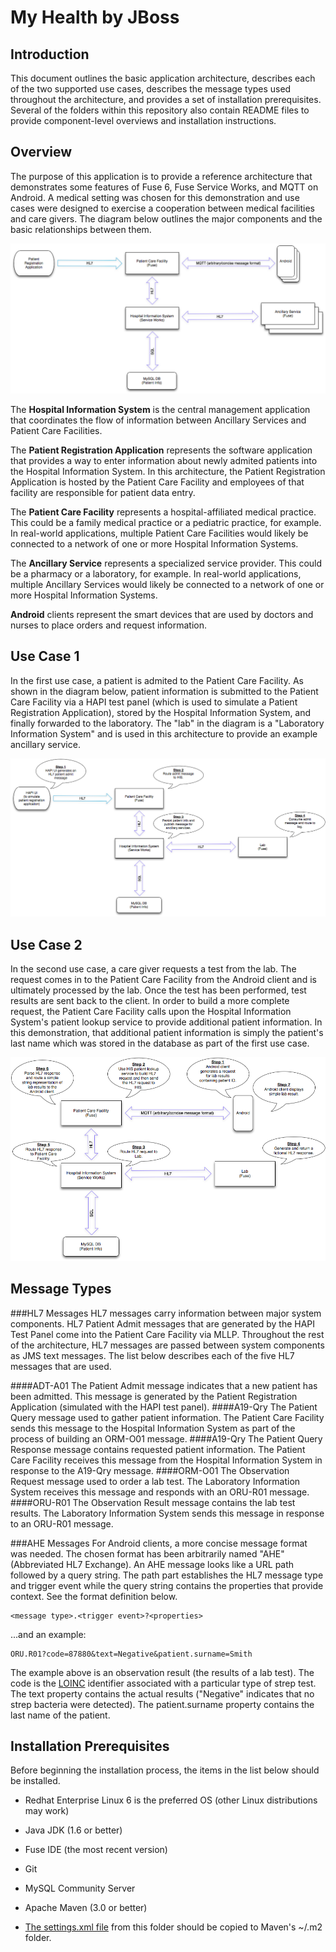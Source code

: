 My Health by JBoss
========
Introduction
--------
This document outlines the basic application architecture, describes each of the two supported use cases, describes the message types used throughout the architecture, and provides a set of installation prerequisites. Several of the folders within this repository also contain README files to provide component-level overviews and installation instructions.

Overview
--------
The purpose of this application is to provide a reference architecture that demonstrates some features of Fuse 6, Fuse Service Works, and MQTT on Android. A medical setting was chosen for this demonstration and use cases were designed to exercise a cooperation between medical facilities and care givers. The diagram below outlines the major components and the basic relationships between them.


![Overview Image](./overview.png "Reference Architecture Overview")

The **Hospital Information System** is the central management application that coordinates the flow of information between Ancillary Services and Patient Care Facilities.

The **Patient Registration Application** represents the software application that provides a way to enter information about newly admited patients into the Hospital Information System. In this architecture, the Patient Registration Application is hosted by the Patient Care Facility and employees of that facility are responsible for patient data entry.

The **Patient Care Facility** represents a hospital-affiliated medical practice. This could be a family medical practice or a pediatric practice, for example. In real-world applications, multiple Patient Care Facilities would likely be connected to a network of one or more Hospital Information Systems.

The **Ancillary Service** represents a specialized service provider. This could be a pharmacy or a laboratory, for example. In real-world applications, multiple Ancillary Services would likely be connected to a network of one or more Hospital Information Systems.

**Android** clients represent the smart devices that are used by doctors and nurses to place orders and request information.




Use Case 1
--------
In the first use case, a patient is admited to the Patient Care Facility. As shown in the diagram below, patient information is submitted to the Patient Care Facility via a HAPI test panel (which is used to simulate a Patient Registration Application), stored by the Hospital Information System, and finally forwarded to the laboratory. The "lab" in the diagram is a "Laboratory Information System" and is used in this architecture to provide an example ancillary service.

![Use Case 1](./useCase1.png "Use Case 1")


Use Case 2
--------
In the second use case, a care giver requests a test from the lab. The request comes in to the Patient Care Facility from the Android client and is ultimately processed by the lab. Once the test has been performed, test results are sent back to the client. In order to build a more complete request, the Patient Care Facility calls upon the Hospital Information System's patient lookup service to provide additional patient information. In this demonstration, that additional patient information is simply the patient's last name which was stored in the database as part of the first use case.

![Use Case 2](./useCase2.png "Use Case 2")


Message Types
--------
###HL7 Messages
HL7 messages carry information between major system components. HL7 Patient Admit messages that are generated by the HAPI Test Panel come into the Patient Care Facility via MLLP. Throughout the rest of the architecture, HL7 messages are passed between system components as JMS text messages. The list below describes each of the five HL7 messages that are used.

####ADT-A01
The Patient Admit message indicates that a new patient has been admitted. This message is generated by the Patient Registration Application (simulated with the HAPI test panel).
####A19-Qry
The Patient Query message used to gather patient information. The Patient Care Facility sends this message to the Hospital Information System as part of the process of building an ORM-O01 message.
####A19-Qry
The Patient Query Response message contains requested patient information. The Patient Care Facility receives this message from the Hospital Information System in response to the A19-Qry message.
####ORM-O01
The Observation Request message used to order a lab test. The Laboratory Information System receives this message and responds with an ORU-R01 message.
####ORU-R01
The Observation Result message contains the lab test results. The Laboratory Information System sends this message in response to an ORU-R01 message.



###AHE Messages
For Android clients, a more concise message format was needed. The chosen format has been arbitrarily named "AHE" (Abbreviated HL7 Exchange). An AHE message looks like a URL path followed by a query string. The path part establishes the HL7 message type and trigger event while the query string contains the properties that provide context. See the format definition below.

```
<message type>.<trigger event>?<properties>
```
...and an example:
```
ORU.R01?code=87880&text=Negative&patient.surname=Smith
```
The example above is an observation result (the results of a lab test). The code is the [LOINC](http://loinc.org/) identifier associated with a particular type of strep test. The text property contains the actual results ("Negative" indicates that no strep bacteria were detected). The patient.surname property contains the last name of the patient.


Installation Prerequisites
--------

Before beginning the installation process, the items in the list below should be installed.

* Redhat Enterprise Linux 6 is the preferred OS (other Linux distributions may work)

* Java JDK (1.6 or better)

* Fuse IDE (the most recent version)

* Git

* MySQL Community Server

* Apache Maven (3.0 or better)

* [The settings.xml file](./settings.xml) from this folder should be copied to Maven's ~/.m2 folder.






